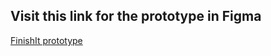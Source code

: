 ## Visit this link for the prototype in Figma
[FinishIt prototype](https://www.figma.com/proto/OViPqrVoL9NcxwW0eCITVI/FinishIt---Group-Project?node-id=1%3A44&scaling=scale-down&page-id=0%3A1&starting-point-node-id=1%3A44&show-proto-sidebar=1)